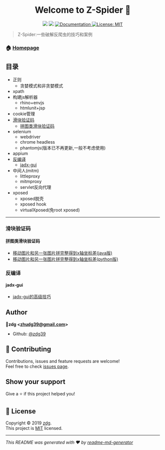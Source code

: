 <h1 align="center">Welcome to Z-Spider 👋</h1>
<p align="center">
  <img src="https://img.shields.io/badge/version-1.0.0-blue.svg?cacheSeconds=2592000" />
  <img src="https://img.shields.io/badge/java-1.8-blue.svg" />
  <a href="https://github.com/zdg39/Z-Spider">
    <img alt="Documentation" src="https://img.shields.io/badge/documentation-yes-brightgreen.svg" target="_blank" />
  </a>
  <a href="https://github.com/zdg39/Z-Spider/blob/master/LICENSE">
    <img alt="License: MIT" src="https://img.shields.io/badge/License-MIT-yellow.svg" target="_blank" />
  </a>
</p>

> Z-Spider:一些破解反爬虫的技巧和案例

### 🏠 [Homepage](https://github.com/zdg39/Z-Spider)

## 目录
- 正则
  - 贪婪模式和非贪婪模式
- xpath
- 构建js解析器
  - rhino+envjs
  - htmlunit+jsp
- cookie管理
- [滑块验证码](#滑块验证码)
  - [拼图类滑块验证码](#拼图类滑块验证码)
- selenium
  - webdriver
  - chrome headless
  - phantomjs(版本已不再更新,一般不考虑使用)
- appium
- [反编译](#反编译)
  - [jadx-gui](#jadx-gui)
- 中间人(mitm)
  - littleproxy
  - mitmproxy
  - servlet反向代理
- xposed
  - xposed脱壳
  - xposed hook
  - virtualXposed(免root xposed)

***

### 滑块验证码
#### 拼图类滑块验证码
- [移动图片和另一张图片拼完整得到x轴坐标差(java版)](https://github.com/zdg39/Z-Spider/tree/master/slide-image)
- [移动图片和另一张图片拼完整得到x轴坐标差(python版)](https://github.com/zdg39/Z-Spider/tree/master/opencv-python)

### 反编译
#### jadx-gui
- [jadx-gui的高级技巧](https://www.jianshu.com/p/e5b021df2170)


## Author

👤**zdg &lt;zhudg39@gmail.com&gt;**

* Github: [@zdg39](https://github.com/zdg39)

## 🤝 Contributing

Contributions, issues and feature requests are welcome!<br />Feel free to check [issues page](https://github.com/zdg39/Z-Spider/issues).

## Show your support

Give a ⭐️ if this project helped you!

## 📝 License

Copyright © 2019 [zdg](https://github.com/zdg39).<br />
This project is [MIT](https://github.com/zdg39/Z-Spider/blob/master/LICENSE) licensed.

***
_This README was generated with ❤️ by [readme-md-generator](https://github.com/kefranabg/readme-md-generator)_
